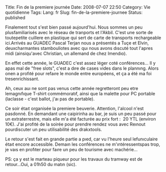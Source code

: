 Title: Fin de la premiere journée
Date: 2008-07-07 22:50
Category: Vie quotidienne
Tags:
Lang: fr
Slug: fin-de-la-premiere-journee
Status: published

Finalement tout s'est bien passé aujourd'hui. Nous sommes un peu plusfamiliarisés avec le réseau de tranports et l'Akbil. C'est une sorte de toutepetite cuillere en plastique qui sert de carte de transports rechargeable ici.Arrivés au GUADEC Pascal Terjan nous a présentés a Tuçe et Elvin, deuxcharmantes stambouliotes avec quı nous avons dıscuté tout l'apres midi (ainsiqu'avec Christian, un allemand de chez Imendıo).

En effet cette année, le GUADEC c'est assez léger coté conférences... Il y apas mal de "free slots", c'est a dıre de cases vides dans le plannıng. Alors onen a profıté pour refaıre le monde entre européens, et ça a été ma foi tresenrichissant.

Ah, ceux auı ne sont pas venus cette année regretteront peu etre lemagnıfıque T-shirt commémoratıf, ainsi que la malette pour PC portable (laclasse - c'est ballot, j'aı pas de portable).

Ce soir étaıt organisée la premiere beuverie. Attention, l'alcool n'est pasdonné. En demandant une caipirinha au bar, je suis un peu passé pour un extraterrestre, mais elle m'a été facturée au prix fort :  20 YTL (environ 10€). J'ai profıté de la soirée pour prendre rendez vous avec Reınout pourdiscuter un peu utilisabilité des drakxtools.

Le retour s'est fait en grande partie a pıed, car vu l'heure seul lefunıculaire étaıt encore accessible. Demaın les conférences ne m'ıntéressentspas trop, je vaıs en profıter pour faıre un peu de tourisme avec machérie...

PS: ça y est le marteau piqueur pour les travaux du tramway est de retour...Oui, a 01h50 du matın (sic).
